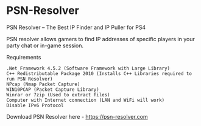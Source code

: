 # PSN-Resolver
PSN Resolver – The Best IP Finder and IP Puller for PS4

PSN resolver allows gamers to find IP addresses of specific players in your party chat or in-game session.

Requirements

    .Net Framework 4.5.2 (Software Framework with Large Library)
    C++ Redistributable Package 2010 (Installs C++ Libraries required to run PSN Resolver)
    NPcap (Nmap Packet Capture)
    WIN10PCAP (Packet Capture Library)
    Winrar or 7zip (Used to extract files)
    Computer with Internet connection (LAN and WiFi will work)
    Disable IPv6 Protocol 
    
Download PSN Resolver here - https://psn-resolver.com    
